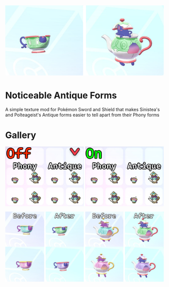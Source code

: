 ![Banner](img/banner.png?raw=true)
=====
Noticeable Antique Forms
=====
A simple texture mod for Pokémon Sword and Shield that makes Sinistea's and Polteageist's Antique forms easier to tell apart from their Phony forms

Gallery
=====
![Icons](img/icons.png?raw=true)

![Showcase](img/showcase.png?raw=true)
